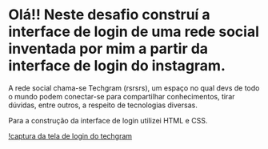 # Olá!! Neste desafio construí a interface de login de uma rede social inventada por mim a partir da  interface de login do instagram.

A rede social chama-se Techgram (rsrsrs), um espaço no qual devs de todo o mundo podem conectar-se para compartilhar conhecimentos,  tirar dúvidas, entre outros, a respeito de tecnologias diversas.

 Para a construção da interface de login utilizei HTML e CSS.
 
[!captura da tela de login do techgram](https://github.com/JuliAlves99/Projeto-techgram/blob/master/tela-techgram.jpeg)
